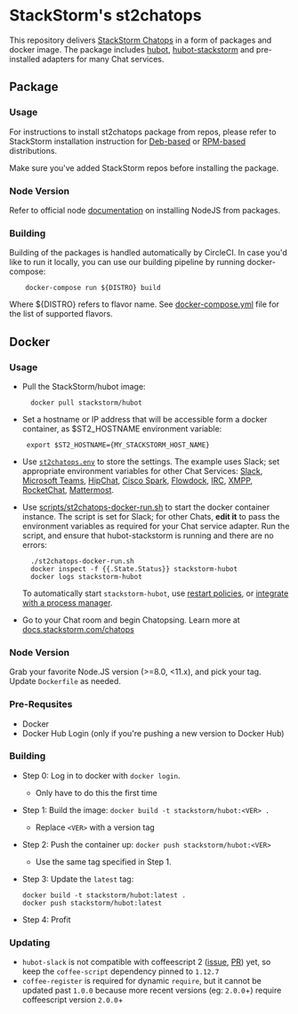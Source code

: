 # StackStorm's st2chatops

This repository delivers [StackStorm Chatops](https://docs.stackstorm.com/chatops) in a form of packages and docker image. The package includes [hubot](https://hubot.github.com/), [hubot-stackstorm](https://github.com/StackStorm/hubot-stackstorm)
and pre-installed adapters for many Chat services.

## Package

### Usage

For instructions to install st2chatops package from repos, please refer to StackStorm installation instruction for [Deb-based](https://docs.stackstorm.com/install/deb.html#setup-chatops) or [RPM-based](https://docs.stackstorm.com/install/rhel7.html#setup-chatops) distributions.

Make sure you've added StackStorm repos before installing the package.

### Node Version

Refer to official node [documentation](https://nodejs.org/en/download/package-manager/) on installing NodeJS from packages.

### Building

Building of the packages is handled automatically by CircleCI. In case you'd like to run it locally, you can use our building pipeline by running docker-compose:

        docker-compose run ${DISTRO} build

Where ${DISTRO} refers to flavor name. See [docker-compose.yml](docker-compose.yml) file for the list of supported flavors.

## Docker

### Usage

* Pull the StackStorm/hubot image:

        docker pull stackstorm/hubot

* Set a hostname or IP address that will be accessible form a docker container,
  as $ST2_HOSTNAME environment variable:

       export $ST2_HOSTNAME={MY_STACKSTORM_HOST_NAME}

* Use [`st2chatops.env`](st2chatops.env) to store the settings. The example uses Slack; set appropriate environment variables for other Chat Services:
[Slack](https://github.com/slackhq/hubot-slack),
[Microsoft Teams](https://github.com/Microsoft/BotFramework-Hubot),
[HipChat](https://github.com/hipchat/hubot-hipchat),
[Cisco Spark](https://github.com/tonybaloney/hubot-spark),
[Flowdock](https://github.com/flowdock/hubot-flowdock),
[IRC](https://github.com/nandub/hubot-irc),
[XMPP](https://github.com/markstory/hubot-xmpp),
[RocketChat](https://www.github.com/RocketChat/hubot-rocketchat),
[Mattermost](https://github.com/loafoe/hubot-matteruser).


* Use [scripts/st2chatops-docker-run.sh](scripts/st2chatops-docker-run.sh) to start the docker container instance.
The script is set for Slack; for other Chats, **edit it** to pass the environment variables as required for your Chat service adapter.
Run the script, and ensure that hubot-stackstorm is running and there are no errors:

        ./st2chatops-docker-run.sh
        docker inspect -f {{.State.Status}} stackstorm-hubot
        docker logs stackstorm-hubot

  To automatically start `stackstorm-hubot`, use [restart policies](https://docs.docker.com/engine/reference/run/#restart-policies-restart>),
  or [integrate with a process manager](https://docs.docker.com/engine/admin/host_integration).

* Go to your Chat room and begin Chatopsing. Learn more at [docs.stackstorm.com/chatops](https://docs.stackstorm.com/chatops)

### Node Version

Grab your favorite Node.JS version (>=8.0, <11.x), and pick your tag. Update `Dockerfile` as needed.

### Pre-Requsites

* Docker
* Docker Hub Login (only if you're pushing a new version to Docker Hub)

### Building

* Step 0: Log in to docker with `docker login`.
  * Only have to do this the first time
* Step 1: Build the image: `docker build -t stackstorm/hubot:<VER> .`
  * Replace `<VER>` with a version tag
* Step 2: Push the container up: `docker push stackstorm/hubot:<VER>`
  * Use the same tag specified in Step 1.
* Step 3: Update the `latest` tag:

  ```
  docker build -t stackstorm/hubot:latest .
  docker push stackstorm/hubot:latest
  ```

* Step 4: Profit

### Updating

* `hubot-slack` is not compatible with coffeescript 2 ([issue](https://github.com/slackapi/hubot-slack/issues/526), [PR](https://github.com/slackapi/hubot-slack/pull/528)) yet, so keep the `coffee-script` dependency pinned to `1.12.7`
* `coffee-register` is required for dynamic `require`, but it cannot be updated past `1.0.0` because more recent versions (eg: `2.0.0`+) require coffeescript version `2.0.0`+
